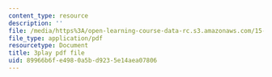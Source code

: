 ```yaml
---
content_type: resource
description: ''
file: /media/https%3A/open-learning-course-data-rc.s3.amazonaws.com/15-s50-poker-theory-and-analytics-january-iap-2015/89966b6fe4980a5bd9235e14aea07806_tssNDp5I6zA.pdf
file_type: application/pdf
resourcetype: Document
title: 3play pdf file
uid: 89966b6f-e498-0a5b-d923-5e14aea07806
---
```

